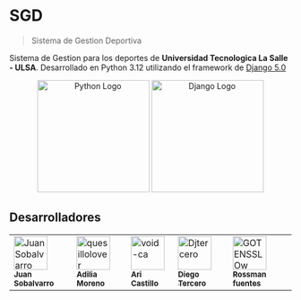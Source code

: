 # SGD
> Sistema de Gestion Deportiva

Sistema de Gestion para los deportes de **Universidad Tecnologica La Salle - ULSA**.
Desarrollado en Python 3.12 utilizando el framework de [Django 5.0](https://www.djangoproject.com)

<div align="center">
  <img src="https://s3.dualstack.us-east-2.amazonaws.com/pythondotorg-assets/media/files/python-logo-only.svg" alt="Python Logo" width="200">
  <img src="https://static.djangoproject.com/img/logos/django-logo-negative.svg" alt="Django Logo" width="200">
</div>

## Desarrolladores

<table>
  <tr>
    <td>
      <a href="https://github.com/JuanSobalvarro">
        <img src="https://github.com/JuanSobalvarro.png" width="60px;" alt="Juan Sobalvarro"/><br />
        <sub><b>Juan Sobalvarro</b></sub>
      </a>
    </td>
    <td>
      <a href="https://github.com/quesillolover">
        <img src="https://github.com/quesillolover.png" width="60px;" alt="quesillolover"/><br />
        <sub><b>Adilia Moreno</b></sub>
      </a>
    </td>
    <td>
      <a href="https://github.com/void-ca">
        <img src="https://github.com/void-ca.png" width="60px;" alt="void-ca"/><br />
        <sub><b>Ari Castillo</b></sub>
      </a>
    </td>
    <td>
      <a href="https://github.com/Djtercero">
        <img src="https://github.com/Djtercero.png" width="60px;" alt="Djtercero"/><br />
        <sub><b>Diego Tercero</b></sub>
      </a>
    </td>
    <td>
      <a href="https://github.com/GOTENSSLOw">
        <img src="https://github.com/GOTENSSLOw.png" width="60px;" alt="GOTENSSLOw"/><br />
        <sub><b>Rossman fuentes</b></sub>
      </a>
    </td>
  </tr>
</table>

